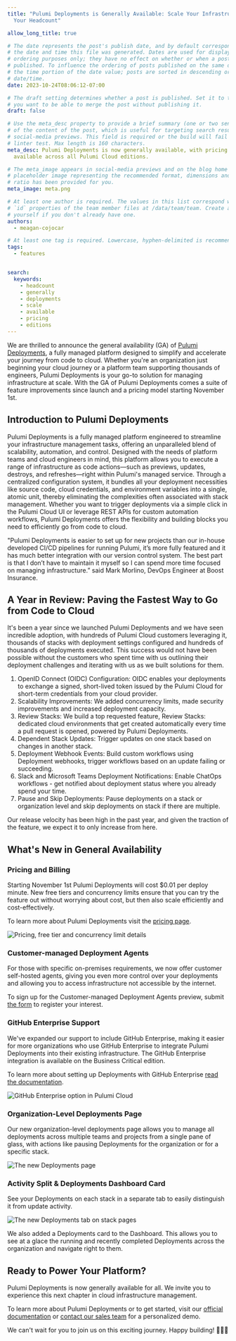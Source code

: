```yaml
---
title: "Pulumi Deployments is Generally Available: Scale Your Infrastructure, Not
  Your Headcount"

allow_long_title: true

# The date represents the post's publish date, and by default corresponds with
# the date and time this file was generated. Dates are used for display and
# ordering purposes only; they have no effect on whether or when a post is
# published. To influence the ordering of posts published on the same date, use
# the time portion of the date value; posts are sorted in descending order by
# date/time.
date: 2023-10-24T08:06:12-07:00

# The draft setting determines whether a post is published. Set it to true if
# you want to be able to merge the post without publishing it.
draft: false

# Use the meta_desc property to provide a brief summary (one or two sentences)
# of the content of the post, which is useful for targeting search results or
# social-media previews. This field is required or the build will fail the
# linter test. Max length is 160 characters.
meta_desc: Pulumi Deployments is now generally available, with pricing and support
  available across all Pulumi Cloud editions.

# The meta_image appears in social-media previews and on the blog home page. A
# placeholder image representing the recommended format, dimensions and aspect
# ratio has been provided for you.
meta_image: meta.png

# At least one author is required. The values in this list correspond with the
# `id` properties of the team member files at /data/team/team. Create a file for
# yourself if you don't already have one.
authors:
  - meagan-cojocar

# At least one tag is required. Lowercase, hyphen-delimited is recommended.
tags:
  - features


search:
  keywords:
    - headcount
    - generally
    - deployments
    - scale
    - available
    - pricing
    - editions
---
```


We are thrilled to announce the general availability (GA) of [Pulumi Deployments](/docs/pulumi-cloud/deployments), a fully managed platform designed to simplify and accelerate your journey from code to cloud. Whether you're an organization just beginning your cloud journey or a platform team supporting thousands of engineers, Pulumi Deployments is your go-to solution for managing infrastructure at scale. With the GA of Pulumi Deployments comes a suite of feature improvements since launch and a pricing model starting November 1st.

<!--more-->

## Introduction to Pulumi Deployments

Pulumi Deployments is a fully managed platform engineered to streamline your infrastructure management tasks, offering an unparalleled blend of scalability, automation, and control. Designed with the needs of platform teams and cloud engineers in mind, this platform allows you to execute a range of infrastructure as code actions—such as previews, updates, destroys, and refreshes—right within Pulumi's managed service. Through a centralized configuration system, it bundles all your deployment necessities like source code, cloud credentials, and environment variables into a single, atomic unit, thereby eliminating the complexities often associated with stack management. Whether you want to trigger deployments via a simple click in the Pulumi Cloud UI or leverage REST APIs for custom automation workflows, Pulumi Deployments offers the flexibility and building blocks you need to efficiently go from code to cloud.

"Pulumi Deployments is easier to set up for new projects than our in-house developed CI/CD pipelines for running Pulumi, it’s more fully featured and it has much better integration with our version control system. The best part is that I don’t have to maintain it myself so I can spend more time focused on managing infrastructure.”  said Mark Morlino, DevOps Engineer at Boost Insurance.

## A Year in Review: Paving the Fastest Way to Go from Code to Cloud

It's been a year since we launched Pulumi Deployments and we have seen incredible adoption, with hundreds of Pulumi Cloud customers leveraging it, thousands of stacks with deployment settings configured and hundreds of thousands of deployments executed. This success would not have been possible without the customers who spent time with us outlining their deployment challenges and iterating with us as we built solutions for them.

1. OpenID Connect (OIDC) Configuration: OIDC enables your deployments to exchange a signed, short-lived token issued by the Pulumi Cloud for short-term credentials from your cloud provider.
2. Scalability Improvements: We added concurrency limits, made security improvements and increased deployment capacity.
3. Review Stacks: We build a top requested feature, Review Stacks: dedicated cloud environments that get created automatically every time a pull request is opened, powered by Pulumi Deployments.
4. Dependent Stack Updates: Trigger updates on one stack based on changes in another stack.
5. Deployment Webhook Events: Build custom workflows using Deployment webhooks, trigger workflows based on an update failing or succeeding.
6. Slack and Microsoft Teams Deployment Notifications: Enable ChatOps workflows - get notified about deployment status where you already spend your time.
7. Pause and Skip Deployments: Pause deployments on a stack or organization level and skip deployments on stack if there are multiple.

Our release velocity has been high in the past year, and given the traction of the feature, we expect it to only increase from here.

## What's New in General Availability

### Pricing and Billing

Starting November 1st Pulumi Deployments will cost $0.01 per deploy minute. New free tiers and concurrency limits ensure that you can try the feature out without worrying about cost, but then also scale efficiently and cost-effectively.

To learn more about Pulumi Deployments visit the [pricing page](/pricing).

![Pricing, free tier and concurrency limit details](deploy-pricing.png)

### Customer-managed Deployment Agents

For those with specific on-premises requirements, we now offer customer self-hosted agents, giving you even more control over your deployments and allowing you to access infrastructure not accessible by the internet.

To sign up for the Customer-managed Deployment Agents preview, submit [the form](https://share.hsforms.com/1GEUed27WQquRcQxY-dKOlw2mxud?__hstc=194006706.f36344a5792f664133fd40132e8d15e1.1639595127996.1698102369148.1698187995494.1266&__hssc=194006706.1.1698187995494&__hsfp=2266632975) to register your interest.

### GitHub Enterprise Support

We've expanded our support to include GitHub Enterprise, making it easier for more organizations who use GitHub Enterprise to integrate Pulumi Deployments into their existing infrastructure. The GitHub Enterprise integration is available on the Business Critical edition.

To learn more about setting up Deployments with GitHub Enterprise [read the documentation](/docs/iac/packages-and-automation/continuous-delivery/github-app/#github-enterprise-server-support).

![GitHub Enterprise option in Pulumi Cloud](gh-ent.png)

### Organization-Level Deployments Page

Our new organization-level deployments page allows you to manage all deployments across multiple teams and projects from a single pane of glass, with actions like pausing Deployments for the organization or for a specific stack.

![The new Deployments page](deploy-page.png)

### Activity Split & Deployments Dashboard Card

See your Deployments on each stack in a separate tab to easily distinguish it from update activity.

![The new Deployments tab on stack pages](activity.png)

We also added a Deployments card to the Dashboard. This allows you to see at a glace the running and recently completed Deployments across the organization and navigate right to them.

## Ready to Power Your Platform?

Pulumi Deployments is now generally available for all. We invite you to experience this next chapter in cloud infrastructure management.

To learn more about Pulumi Deployments or to get started, visit our [official documentation](/docs/pulumi-cloud/deployments) or [contact our sales team](/contact/?form=sales) for a personalized demo.

We can't wait for you to join us on this exciting journey. Happy building! 🚀🚀🚀
